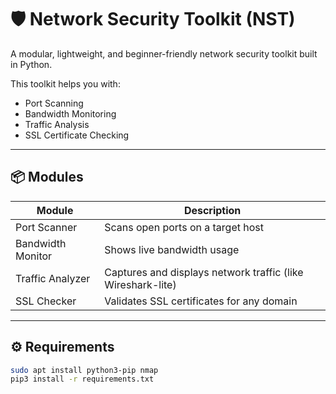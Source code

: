 # 🛡️ Network Security Toolkit (NST)

A modular, lightweight, and beginner-friendly network security toolkit built in Python.  

This toolkit helps you with:
- Port Scanning
- Bandwidth Monitoring
- Traffic Analysis
- SSL Certificate Checking

---

## 📦 Modules

| Module | Description |
|--------|-------------|
| Port Scanner | Scans open ports on a target host |
| Bandwidth Monitor | Shows live bandwidth usage |
| Traffic Analyzer | Captures and displays network traffic (like Wireshark-lite) |
| SSL Checker | Validates SSL certificates for any domain |

---

## ⚙️ Requirements

```bash
sudo apt install python3-pip nmap
pip3 install -r requirements.txt
